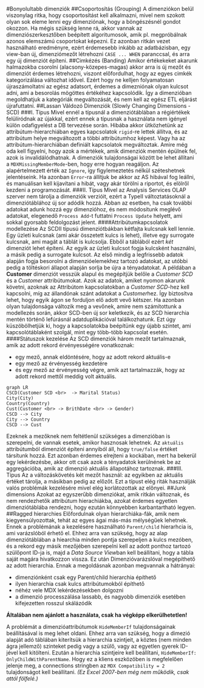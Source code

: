 #Bonyolultabb dimenziók
##Csoportosítás (Grouping)
A dimenziókon belül viszonylag ritka, hogy csoportosítást kell alkalmazni, mivel nem szokott olyan sok eleme lenni egy dimenziónak, hogy a böngészésnél gondot okozzon. Ha mégis szükség lenne rá, akkor vannak az dimenziószerkesztőben beépített algoritumosok, amik pl. megpróbálnak azonos elemszámú csoportokat képezni. Ez azonban ritkán vezet használható eredményre, ezért érdemesebb inkább az adatbázisban, egy view-ban új, dimenziómezőt létrehozni `CASE ... WHEN` paranccsal, és arra egy új dimenziót építeni.
##Cimkézés (Banding)
Amikor értékekeket akarunk halmazokba csorolni (alacsony-közepes-magas) akkor arra is új mezőt és dimenziót érdemes létrehozni, viszont előfordulhat, hogy az egyes cimkék kategorizálása változhat idővel. Ezért hogy ne kelljen folyamatosan újraszámoltatni az egész adatsort, érdemes a dimezniónak olyan kulcsot adni, ami a besorolás mögöttes értékéhez kapcsolódik. Így a dimenzióban megoldhatjuk a kategóriák megváltozását, és nem kell az egész ETL eljárást újrafuttatni.
##Lassan Váldozó Dimenziók (Slowly Changing Dimensions - SCD)
###I. Típus
Mivel ennél a típusnál a dimenziótáblában a régiértékek felülíródnak az újakkal, ezért ennek a típusnak a használata nem igényel külön odafigyelést a DB tervezése során.
Hibába akkor ütközhetünk az attribútum-hierarchiában egyes kapcsolatok `rigid`-re lettek állítva, és az attribútum helye megváltozott a többi attribútumhoz képest. Vagy ha az attribútum-hierarchiában definiált kapcsolatok megváltoztak.
Amire még oda kell figyelni, hogy azok a mértékek, amik dimenziók mentén épülnek fel, azok is invalidálódhatnak. A dimenziók tulajdonságai között be lehet állítani a `MDXMissingMemberMode`-ben, hogy erre hogyan reagáljon. Az alapértelmezett érték az `Ignore`, így figylemeztetés nélkül széteshetnek jelentéseink. Ha azonban `Error`-ra állítjuk be akkor az AS hibával fog leállni, és manuálisan kell kijavítani a hibát, vagy akár törölni a riportot, és elölről kezdeni a programozását.
###II. Típus
Mivel az Analysis Services OLAP szerver nem tárolja a dimenziók verzióit, ezért a TypeII változtatásoknál a dimenziótáblához új sor adódik hozzá. Abban az esetben, ha csak további adatokat adunk hozzá egy dimenzióhoz, és nem módosítunk meglévő adatokat, elegenedő `Process Add`-t futtatni `Process Update` helyett, ami sokkal gyorsabb feldolgozást jelent.
####Attribútumkapcsolatok modellezése
Az SCDII típusú dimenziótbákban kétfajta kulcsnak kell lennie. Egy üzleti kulcsnak (ami akár összetett kulcs is lehet), illetve egy surrogate kulcsnak, ami magát a táblát is kulcsolja. Ebből a táblából ezért *két* dimenziót lehet építeni. Az egyik az üzleti kulcsot fogja kulcsként használni, a másik pedig a surrogate kulcsot. Az első mindig a legfrissebb adatok alapján fogja besorolni a dimenzióelemekhez tartozó adatokat, az utóbbi pedig a töltéskori állapot alapján sorlja be újra a tényadatokat.
A példában a **Customer** dimenziót vesszük alapul és megépítjük belőle a *Customer SCD* és a *Customer* attribútumokat. Azok az adatok, amiket nyomon akarunk követni, azoknak az Attribútom kapcsolatokban a *Customer SCD*-hez kell kapcsolni, míg az állandónak szánt adatokat a *Customer*hez. Így biztosítva lehet, hogy egyik ágon se forduljon elő adott vevő kétszer.
Ha azonban olyan tulajdonsága változik meg a vevőnek, amire nem számítottunk a modellezés során, akkor SCD-ben új sor keletkezik, és az SCD hierarchia mentén történő lefúrásnál adatduplikációval találkozhatunk. Ezt úgy küszöbölhetjük ki, hogy a kapcsolatokba beépítünk egy újabb szintet, ami kapcsolótáblaként szolgál, mint egy több-több kapcsolat esetén.
####Státuszok kezelése
Az SCD dimenziók három mezőt tartalmaznak, amik az adott rekord érvényességére vonatkoznak:
- egy mező, annak eldöntésére, hogy az adott rekord aktuális-e
- egy mező az érvényesség kezdetére
- és egy mező az érvényesség végre, amik azt tartalmazzák, hogy az adott rekord mettől meddig volt aktuális.
```mermaid
graph LR
CSCD(Customer SCD <br>  -> Marital Status)
City(City)
Country(Country)
Cust(Customer <br> -> BrithDate <br> -> Gender)
CSCD --> City
City --> Country
CSCD --> Cust
```

Ezeknek a mezőknek nem feltétlenül szükséges a dimenzióban is szerepelni, de vannak esetek, amikor hasznosak lehetnek.
Az `aktuális` attribútumból dimenziót építeni annyiból áll, hogy `true/false` értéket társítunk hozzá. Ezt azonban érdemes elrejteni a kockában, mert ha bekerül egy lekérdezésbe, akkor ott csak azok a tényadatok kerülnének be az aggregációba, amik az dimenzió aktuális állapotához tartoznak.
###III. Típus
Az a változáskövetés két mezőt használ: az egyikben az aktuális értéket tárolja, a másikban pedig az előzőt. Ezt a típust elég riták használják valós problémák kezelésére mivel elég korlátozottak az előnyei.
##Junk dimensions
Azokat az egyszerűbb dimenziókat, amik ritkán változnak, és nem rendezhetők attribútum hierachiákba, azokat érdemes egyetlen dimenziótáblába rendezni, hogy ezután könnyebben karbantartható legyen.
##Ragged hierarchies
Előfordulnak olyan hierarchiáka-fák, amik nem kiegyensúlyozottak, tehát az egyes ágai más-más mélységűek lehetnek.
Ennek a problémának a kezelésére használható `Parent/child` hierarhcia is, ami varázslóból érhető el. Ehhez arra van szükség, hogy az alap dimenziótáblában a hiearchia minden pontja szerepeljen a kulcs mezóben, és a rekord egy másik mezőjében szerepelni kell az adott ponthoz tartozó szülőpont ID-ja is, majd a *Data Source View*ban kell beállítani, hogy a tábla saját magára hivatkozzon vissza. Ez után Dimenzióvarázslóval megépíthető az adott hierarchia. Ennak a megoldásnak azonban megvannak a hátrányai:
 - dimenziónként csak egy Parent/child hierarchia építhető
 - ilyen hierarchia csak kulcs attribútumokból építhető
 - néhéz vele MDX lekérdezésekben dolgozni
 - a dimenzió processzálása lassabb, és nagyobb dimenziók esetében kifejezetten rosszul skálázódik

**Általában nem ajánlott a használata, csak ha végképp elkerülhetetlen!**

A problémát a dimenzióattribútumok `HideMemberIf` tulajdonságainak beállításával is meg lehet oldani. Ehhez arra van szükség, hogy a dimezió alapját adó táblában kiterítsük a hierarchia szintjeit, a köztes (nem minden ágra jellemző) szinteket pedig vagy a szülő, vagy az egyetlen gyerek ID-jével kell kitölteni. Ezután a hierarchia szintjeire kell beállítani, `HideMemberIf: OnlyChildWithParentName`. Hogy ez a kliens eszközöben is megfelelően jelenje meg, a connections stringben az `MDX Compatibility = 2` tulajdonságot kell beállítani. *(Ez Excel 2007-ben még nem működik, csak attól fölfelé.)*
